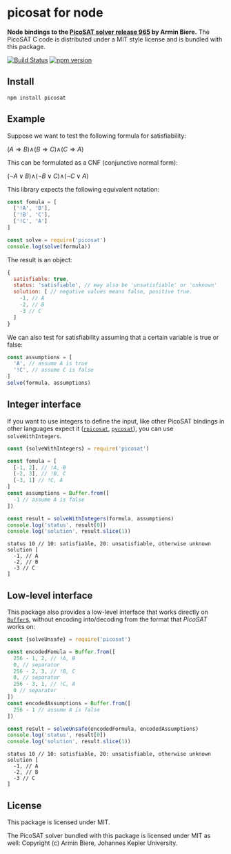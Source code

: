 # picosat for node

**Node bindings to the [PicoSAT solver release 965](http://fmv.jku.at/picosat/) by Armin Biere.** The PicoSAT C code is distributed under a MIT style license and is bundled with this package.

[![Build Status](https://travis-ci.org/dirkschumacher/nodepicosat.svg?branch=master)](https://travis-ci.org/dirkschumacher/nodepicosat)
[![npm version](https://img.shields.io/npm/v/picosat.svg)](https://www.npmjs.com/package/picosat)

## Install

```
npm install picosat
```

## Example

Suppose we want to test the following formula for satisfiability:

(*A* ⇒ *B*)∧(*B* ⇒ *C*)∧(*C* ⇒ *A*)

This can be formulated as a CNF (conjunctive normal form):

(¬*A* ∨ *B*)∧(¬*B* ∨ *C*)∧(¬*C* ∨ *A*)

This library expects the following equivalent notation:

```js
const fomula = [
  ['!A', 'B'],
  ['!B', 'C'],
  ['!C', 'A']
]

const solve = require('picosat')
console.log(solve(formula))
```

The result is an object:

```js
{
  satisfiable: true,
  status: 'satisfiable', // may also be 'unsatisfiable' or 'unknown'
  solution: [ // negative values means false, positive true.
    -1, // A
    -2, // B
    -3 // C
  ]
}
```

We can also test for satisfiability assuming that a certain variable is true or false:

```js
const assumptions = [
  'A', // assume A is true
  '!C', // assume C is false
]
solve(formula, assumptions)
```

## Integer interface

If you want to use integers to define the input, like other PicoSAT bindings in other languages expect it ([`rpicosat`](https://github.com/dirkschumacher/rpicosat#example), [`pycosat`](https://github.com/ContinuumIO/pycosat#example)), you can use `solveWithIntegers`.

```js
const {solveWithIntegers} = require('picosat')

const fomula = [
  [-1, 2], // !A, B
  [-2, 3], // !B, C
  [-3, 1] // !C, A
]
const assumptions = Buffer.from([
  -1 // assume A is false
])

const result = solveWithIntegers(formula, assumptions)
console.log('status', result[0])
console.log('solution', result.slice(1))
```

```
status 10 // 10: satisfiable, 20: unsatisfiable, otherwise unknown
solution [
  -1, // A
  -2, // B
  -3 // C
]
```

## Low-level interface

This package also provides a low-level interface that works directly on [`Buffer`s](https://nodejs.org/api/buffer.html), without encoding into/decoding from the format that *PicoSAT* works on:

```js
const {solveUnsafe} = require('picosat')

const encodedFomula = Buffer.from([
  256 - 1, 2, // !A, B
  0, // separator
  256 - 2, 3, // !B, C
  0, // separator
  256 - 3, 1, // !C, A
  0 // separator
])
const encodedAssumptions = Buffer.from([
  256 - 1 // assume A is false
])

const result = solveUnsafe(encodedFormula, encodedAssumptions)
console.log('status', result[0])
console.log('solution', result.slice(1))
```

```
status 10 // 10: satisfiable, 20: unsatisfiable, otherwise unknown
solution [
  -1, // A
  -2, // B
  -3 // C
]
```

## License

This package is licensed under MIT.

The PicoSAT solver bundled with this package is licensed under MIT as well: Copyright (c) Armin Biere, Johannes Kepler University.
